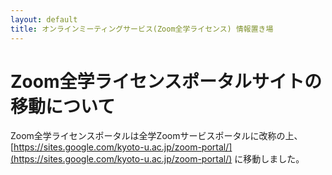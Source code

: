 ```yaml
---
layout: default
title: オンラインミーティングサービス(Zoom全学ライセンス) 情報置き場
---
```


# Zoom全学ライセンスポータルサイトの移動について

Zoom全学ライセンスポータルは全学Zoomサービスポータルに改称の上、
[https://sites.google.com/kyoto-u.ac.jp/zoom-portal/](https://sites.google.com/kyoto-u.ac.jp/zoom-portal/) に移動しました。
